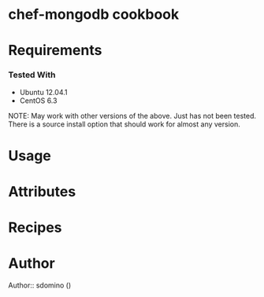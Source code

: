 # chef-mongodb cookbook

# Requirements

### Tested With
- Ubuntu 12.04.1
- CentOS 6.3

NOTE: May work with other versions of the above. Just has not been tested. There is
a source install option that should work for almost any version.

# Usage

# Attributes

# Recipes

# Author

Author:: sdomino ()

